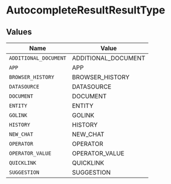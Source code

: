 # AutocompleteResultResultType


## Values

| Name                  | Value                 |
| --------------------- | --------------------- |
| `ADDITIONAL_DOCUMENT` | ADDITIONAL_DOCUMENT   |
| `APP`                 | APP                   |
| `BROWSER_HISTORY`     | BROWSER_HISTORY       |
| `DATASOURCE`          | DATASOURCE            |
| `DOCUMENT`            | DOCUMENT              |
| `ENTITY`              | ENTITY                |
| `GOLINK`              | GOLINK                |
| `HISTORY`             | HISTORY               |
| `NEW_CHAT`            | NEW_CHAT              |
| `OPERATOR`            | OPERATOR              |
| `OPERATOR_VALUE`      | OPERATOR_VALUE        |
| `QUICKLINK`           | QUICKLINK             |
| `SUGGESTION`          | SUGGESTION            |